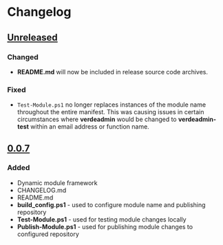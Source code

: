 Changelog
=========

<!--
## [Unreleased]
### Added - for new features.
### Changed - for changes in existing functionality.
### Deprecated - for soon-to-be removed features.
### Removed - for now removed features.
### Fixed - for any bug fixes.
### Security - in case of vulnerabilities.
-->

## [Unreleased]
### Changed
* **README.md** will now be included in release source code archives.

### Fixed
* `Test-Module.ps1` no longer replaces instances of the module name throughout the entire manifest. This was causing issues in certain circumstances where **verdeadmin** would be changed to **verdeadmin-test** within an email address or function name.


## [0.0.7]
### Added
* Dynamic module framework
* CHANGELOG.md
* README.md
* **build_config.ps1** - used to configure module name and publishing repository
* **Test-Module.ps1** - used for testing module changes locally
* **Publish-Module.ps1** - used for publishing module changes to configured repository


[Unreleased]: https://scm.starbucks.com/cbarton/ModuleTemplate/compare/0.0.7...HEAD
[0.0.7]: https://scm.starbucks.com/cbarton/ModuleTemplate/compare/2d1f1ac...0.0.7
